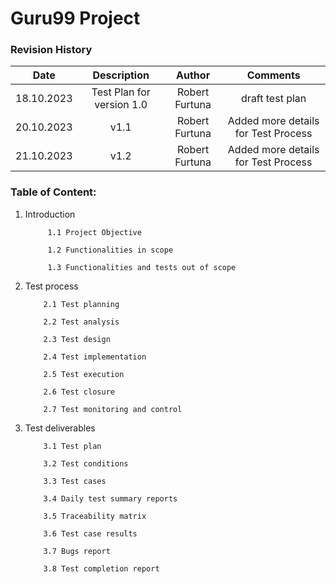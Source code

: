 # Guru99 Project
### Revision History

| Date | Description   | Author   | Comments |
| :-----: | :---: | :---: | :---: |
| 18.10.2023 | Test Plan for version 1.0   | Robert Furtuna   | draft test plan |
| 20.10.2023 | v1.1  | Robert Furtuna  | Added more details for Test Process |
| 21.10.2023 | v1.2  | Robert Furtuna  | Added more details for Test Process |

### Table of Content:
1. Introduction
    
            1.1 Project Objective 
            
            1.2 Functionalities in scope

            1.3 Functionalities and tests out of scope 
            
 2. Test process
            
            2.1 Test planning

            2.2 Test analysis

            2.3 Test design

            2.4 Test implementation
    
            2.5 Test execution

            2.6 Test closure

            2.7 Test monitoring and control

 3. Test deliverables
            
            3.1 Test plan

            3.2 Test conditions

            3.3 Test cases

            3.4 Daily test summary reports
    
            3.5 Traceability matrix

            3.6 Test case results

            3.7 Bugs report
    
            3.8 Test completion report
    
